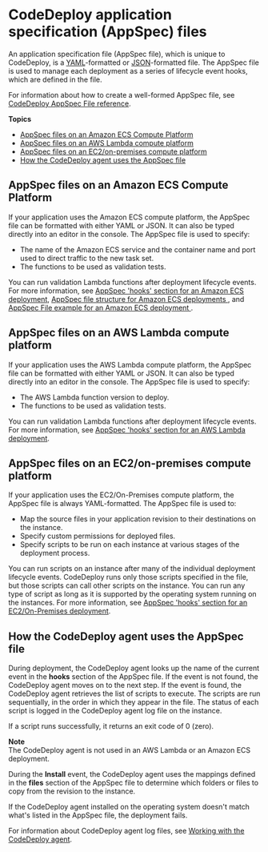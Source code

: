 # CodeDeploy application specification \(AppSpec\) files<a name="application-specification-files"></a>

An application specification file \(AppSpec file\), which is unique to CodeDeploy, is a [YAML](http://www.yaml.org)\-formatted or [JSON](http://www.json.org)\-formatted file\. The AppSpec file is used to manage each deployment as a series of lifecycle event hooks, which are defined in the file\.

For information about how to create a well\-formed AppSpec file, see [CodeDeploy AppSpec File reference](reference-appspec-file.md)\.

**Topics**
+ [AppSpec files on an Amazon ECS Compute Platform](#appspec-files-on-ecs-compute-platform)
+ [AppSpec files on an AWS Lambda compute platform](#appspec-files-on-lambda-compute-platform)
+ [AppSpec files on an EC2/on\-premises compute platform](#appspec-files-on-server-compute-platform)
+ [How the CodeDeploy agent uses the AppSpec file](#application-specification-files-agent-usage)

## AppSpec files on an Amazon ECS Compute Platform<a name="appspec-files-on-ecs-compute-platform"></a>

If your application uses the Amazon ECS compute platform, the AppSpec file can be formatted with either YAML or JSON\. It can also be typed directly into an editor in the console\. The AppSpec file is used to specify:
+ The name of the Amazon ECS service and the container name and port used to direct traffic to the new task set\.
+ The functions to be used as validation tests\.

You can run validation Lambda functions after deployment lifecycle events\. For more information, see [AppSpec 'hooks' section for an Amazon ECS deployment](reference-appspec-file-structure-hooks.md#appspec-hooks-ecs), [ AppSpec file structure for Amazon ECS deployments ](reference-appspec-file-structure.md#ecs-appspec-structure), and [ AppSpec File example for an Amazon ECS deployment ](reference-appspec-file-example.md#appspec-file-example-ecs)\.

## AppSpec files on an AWS Lambda compute platform<a name="appspec-files-on-lambda-compute-platform"></a>

If your application uses the AWS Lambda compute platform, the AppSpec file can be formatted with either YAML or JSON\. It can also be typed directly into an editor in the console\. The AppSpec file is used to specify:
+ The AWS Lambda function version to deploy\.
+ The functions to be used as validation tests\.

You can run validation Lambda functions after deployment lifecycle events\. For more information, see [AppSpec 'hooks' section for an AWS Lambda deployment](reference-appspec-file-structure-hooks.md#appspec-hooks-lambda)\.

## AppSpec files on an EC2/on\-premises compute platform<a name="appspec-files-on-server-compute-platform"></a>

If your application uses the EC2/On\-Premises compute platform, the AppSpec file is always YAML\-formatted\. The AppSpec file is used to:
+ Map the source files in your application revision to their destinations on the instance\.
+ Specify custom permissions for deployed files\.
+ Specify scripts to be run on each instance at various stages of the deployment process\.

You can run scripts on an instance after many of the individual deployment lifecycle events\. CodeDeploy runs only those scripts specified in the file, but those scripts can call other scripts on the instance\. You can run any type of script as long as it is supported by the operating system running on the instances\. For more information, see [AppSpec 'hooks' section for an EC2/On\-Premises deployment](reference-appspec-file-structure-hooks.md#appspec-hooks-server)\. 

## How the CodeDeploy agent uses the AppSpec file<a name="application-specification-files-agent-usage"></a>

During deployment, the CodeDeploy agent looks up the name of the current event in the **hooks** section of the AppSpec file\. If the event is not found, the CodeDeploy agent moves on to the next step\. If the event is found, the CodeDeploy agent retrieves the list of scripts to execute\. The scripts are run sequentially, in the order in which they appear in the file\. The status of each script is logged in the CodeDeploy agent log file on the instance\. 

If a script runs successfully, it returns an exit code of 0 \(zero\)\.

**Note**  
 The CodeDeploy agent is not used in an AWS Lambda or an Amazon ECS deployment\. 

During the **Install** event, the CodeDeploy agent uses the mappings defined in the **files** section of the AppSpec file to determine which folders or files to copy from the revision to the instance\.

If the CodeDeploy agent installed on the operating system doesn't match what's listed in the AppSpec file, the deployment fails\.

For information about CodeDeploy agent log files, see [Working with the CodeDeploy agent](codedeploy-agent.md)\.